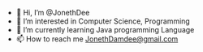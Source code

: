 - 👋 Hi, I’m @JonethDee
- 👀 I’m interested in Computer Science, Programming
- 🌱 I’m currently learning Java programming Language
- 📫 How to reach me JonethDamdee@gmail.com

<!---
JonethDee/JonethDee is a ✨ special ✨ repository because its `README.md` (this file) appears on your GitHub profile.
You can click the Preview link to take a look at your changes.
--->
